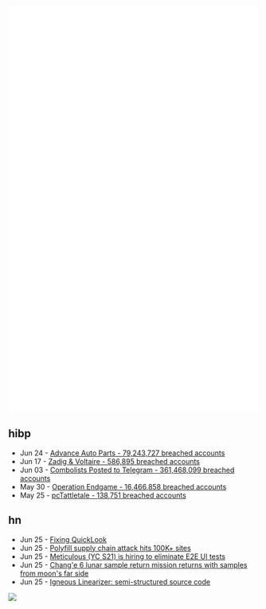 ![Metrics](https://raw.githubusercontent.com/phixion/phixion/master/metrics.svg)

## hibp

<!--
for https://github.com/phixion/phixion/blob/main/.github/workflows/feeds.yml
-->
<!--START_SECTION:haveibeenpwnd-->
- Jun 24 - [Advance Auto Parts - 79,243,727 breached accounts](https://haveibeenpwned.com/PwnedWebsites#AdvanceAutoParts)
- Jun 17 - [Zadig & Voltaire - 586,895 breached accounts](https://haveibeenpwned.com/PwnedWebsites#ZadigVoltaire)
- Jun 03 - [Combolists Posted to Telegram - 361,468,099 breached accounts](https://haveibeenpwned.com/PwnedWebsites#TelegramCombolists)
- May 30 - [Operation Endgame - 16,466,858 breached accounts](https://haveibeenpwned.com/PwnedWebsites#OperationEndgame)
- May 25 - [pcTattletale - 138,751 breached accounts](https://haveibeenpwned.com/PwnedWebsites#pcTattletale)
<!--END_SECTION:haveibeenpwnd-->

## hn

<!--
for https://github.com/phixion/phixion/blob/main/.github/workflows/feeds.yml
-->
<!--START_SECTION:hn-->
- Jun 25 - [Fixing QuickLook](https://foon.uk/fixing-quicklook/)
- Jun 25 - [Polyfill supply chain attack hits 100K+ sites](https://sansec.io/research/polyfill-supply-chain-attack)
- Jun 25 - [Meticulous (YC S21) is hiring to eliminate E2E UI tests](https://news.ycombinator.com/item?id=40790859)
- Jun 25 - [Chang'e 6 lunar sample return mission returns with samples from moon's far side](https://www.theguardian.com/world/article/2024/jun/25/chinas-change-6-lunar-probe-returns-world-first-samples-from-far-side-of-the-moon)
- Jun 25 - [Igneous Linearizer: semi-structured source code](https://domain-j.com/Igneous-Linearizer/uuid/9e30337c-b890-4fd9-a0bd-51a7aa6e65b0)
<!--END_SECTION:hn-->

<!--
for https://yhype.me
-->
![](https://hit.yhype.me/github/profile?user_id=13013670)
